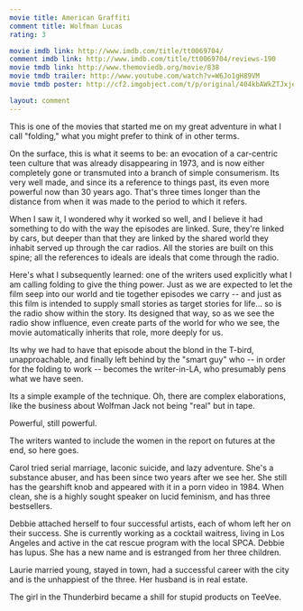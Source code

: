 ```yaml
---
movie title: American Graffiti
comment title: Wolfman Lucas
rating: 3

movie imdb link: http://www.imdb.com/title/tt0069704/
comment imdb link: http://www.imdb.com/title/tt0069704/reviews-190
movie tmdb link: http://www.themoviedb.org/movie/838
movie tmdb trailer: http://www.youtube.com/watch?v=W6Jo1gH89VM
movie tmdb poster: http://cf2.imgobject.com/t/p/original/404kbAWkZTJxjeT0cwxz5faDmct.jpg

layout: comment
---
```


This is one of the movies that started me on my great adventure in what I call "folding," what you might prefer to think of in other terms.

On the surface, this is what it seems to be: an evocation of a car-centric teen culture that was already disappearing in 1973, and is now either completely gone or transmuted into a branch of simple consumerism. Its very well made, and since its a reference to things past, its even more powerful now than 30 years ago. That's three times longer than the distance from when it was made to the period to which it refers.

When I saw it, I wondered why it worked so well, and I believe it had something to do with the way the episodes are linked. Sure, they're linked by cars, but deeper than that they are linked by the shared world they inhabit served up through the car radios. All the stories are built on this spine; all the references to ideals are ideals that come through the radio.

Here's what I subsequently learned: one of the writers used explicitly what I am calling folding to give the thing power. Just as we are expected to let the film seep into our world and tie together episodes we carry -- and just as this film is intended to supply small stories as target stories for life... so is the radio show within the story. Its designed that way, so as we see the radio show influence, even create parts of the world for who we see, the movie automatically inherits that role, more deeply for us.

Its why we had to have that episode about the blond in the T-bird, unapproachable, and finally left behind by the "smart guy" who -- in order for the folding to work -- becomes the writer-in-LA, who presumably pens what we have seen.

Its a simple example of the technique. Oh, there are complex elaborations, like the business about Wolfman Jack not being "real" but in tape.

Powerful, still powerful.

The writers wanted to include the women in the report on futures at the end, so here goes.

Carol tried serial marriage, laconic suicide, and lazy adventure. She's a substance abuser, and has been since two years after we see her. She still has the gearshift knob and appeared with it in a porn video in 1984. When clean, she is a highly sought speaker on lucid feminism, and has three bestsellers.

Debbie attached herself to four successful artists, each of whom left her on their success. She is currently working as a cocktail waitress, living in Los Angeles and active in the cat rescue program with the local SPCA. Debbie has lupus. She has a new name and is estranged from her three children.

Laurie married young, stayed in town, had a successful career with the city and is the unhappiest of the three. Her husband is in real estate.

The girl in the Thunderbird became a shill for stupid products on TeeVee.